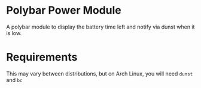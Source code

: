 # Polybar Power Module

A polybar module to display the battery time left and notify via dunst when it
is low.

# Requirements

This may vary between distributions, but on Arch Linux, you will need `dunst`
and `bc`
